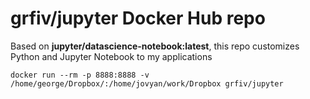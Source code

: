 # grfiv/jupyter Docker Hub repo   
   
Based on **jupyter/datascience-notebook:latest**, this repo customizes Python and Jupyter Notebook to my applications

```docker run --rm -p 8888:8888 -v /home/george/Dropbox/:/home/jovyan/work/Dropbox grfiv/jupyter```
